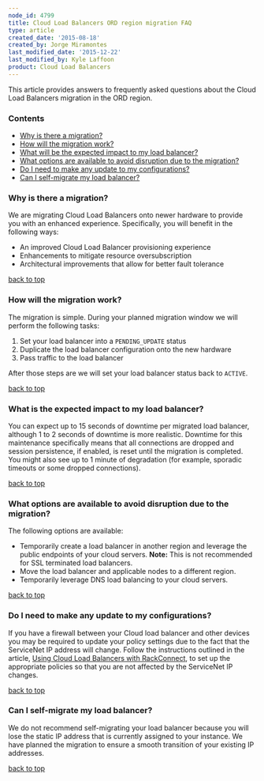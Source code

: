 ```yaml
---
node_id: 4799
title: Cloud Load Balancers ORD region migration FAQ
type: article
created_date: '2015-08-18'
created_by: Jorge Miramontes
last_modified_date: '2015-12-22'
last_modified_by: Kyle Laffoon
product: Cloud Load Balancers
---
```


This article provides answers to frequently asked questions about the
Cloud Load Balancers migration in the ORD region.



### Contents

-   [Why is there a migration?](#why)
-   [How will the migration work?](#how)
-   [What will be the expected impact to my load balancer?](#imp)
-   [What options are available to avoid disruption due to the
    migration?](#work)
-   [Do I need to make any update to my configurations?](#firewall)
-   [Can I self-migrate my load balancer?](#self)



### Why is there a migration?

We are migrating Cloud Load Balancers onto newer hardware to provide you
with an enhanced experience. Specifically, you will benefit in the
following ways:

-   An improved Cloud Load Balancer provisioning experience
-   Enhancements to mitigate resource oversubscription
-   Architectural improvements that allow for better fault tolerance

[back to top](#top)

### How will the migration work?

The migration is simple. During your planned migration window we will
perform the following tasks:

1.  Set your load balancer into a `PENDING_UPDATE` status
2.  Duplicate the load balancer configuration onto the new hardware
3.  Pass traffic to the load balancer

After those steps are we will set your load balancer status back to
`ACTIVE`.

[back to top](#top)

### What is the expected impact to my load balancer?

You can expect up to 15 seconds of downtime per migrated load balancer,
although 1 to 2 seconds of downtime is more realistic. Downtime for this
maintenance specifically means that all connections are dropped and
session persistence, if enabled, is reset until the migration is
completed. You might also see up to 1 minute of degradation (for
example, sporadic timeouts or some dropped connections).

[back to top](#top)

### What options are available to avoid disruption due to the migration?

The following options are available:

-   Temporarily create a load balancer in another region and leverage
    the public endpoints of your cloud servers. **Note:** This is not
    recommended for SSL terminated load balancers.
-   Move the load balancer and applicable nodes to a different region.
-   Temporarily leverage DNS load balancing to your cloud servers.

[back to top](#top)

### Do I need to make any update to my configurations?

If you have a firewall between your Cloud load balancer and other
devices you may be required to update your policy settings due to the
fact that the ServiceNet IP address will change. Follow the instructions
outlined in the article, [Using Cloud Load Balancers with
RackConnect](http://www.rackspace.com/knowledge_center/article/using-cloud-load-balancers-with-rackconnect),
to set up the appropriate policies so that you are not affected by the
ServiceNet IP changes.

[back to top](#top)

### Can I self-migrate my load balancer?

We do not recommend self-migrating your load balancer because you will
lose the static IP address that is currently assigned to your instance.
We have planned the migration to ensure a smooth transition of your
existing IP addresses.

[back to top](#top)



